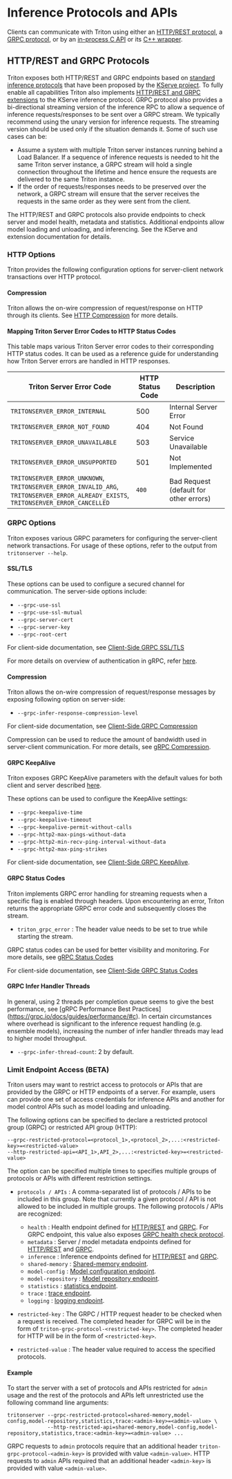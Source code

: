 <!--
# Copyright 2018-2025, NVIDIA CORPORATION & AFFILIATES. All rights reserved.
#
# Redistribution and use in source and binary forms, with or without
# modification, are permitted provided that the following conditions
# are met:
#  * Redistributions of source code must retain the above copyright
#    notice, this list of conditions and the following disclaimer.
#  * Redistributions in binary form must reproduce the above copyright
#    notice, this list of conditions and the following disclaimer in the
#    documentation and/or other materials provided with the distribution.
#  * Neither the name of NVIDIA CORPORATION nor the names of its
#    contributors may be used to endorse or promote products derived
#    from this software without specific prior written permission.
#
# THIS SOFTWARE IS PROVIDED BY THE COPYRIGHT HOLDERS ``AS IS'' AND ANY
# EXPRESS OR IMPLIED WARRANTIES, INCLUDING, BUT NOT LIMITED TO, THE
# IMPLIED WARRANTIES OF MERCHANTABILITY AND FITNESS FOR A PARTICULAR
# PURPOSE ARE DISCLAIMED.  IN NO EVENT SHALL THE COPYRIGHT OWNER OR
# CONTRIBUTORS BE LIABLE FOR ANY DIRECT, INDIRECT, INCIDENTAL, SPECIAL,
# EXEMPLARY, OR CONSEQUENTIAL DAMAGES (INCLUDING, BUT NOT LIMITED TO,
# PROCUREMENT OF SUBSTITUTE GOODS OR SERVICES; LOSS OF USE, DATA, OR
# PROFITS; OR BUSINESS INTERRUPTION) HOWEVER CAUSED AND ON ANY THEORY
# OF LIABILITY, WHETHER IN CONTRACT, STRICT LIABILITY, OR TORT
# (INCLUDING NEGLIGENCE OR OTHERWISE) ARISING IN ANY WAY OUT OF THE USE
# OF THIS SOFTWARE, EVEN IF ADVISED OF THE POSSIBILITY OF SUCH DAMAGE.
-->

# Inference Protocols and APIs

Clients can communicate with Triton using either an [HTTP/REST
protocol](#httprest-and-grpc-protocols), a [GRPC
protocol](#httprest-and-grpc-protocols), or by an [in-process C
API](inprocess_c_api.md#in-process-triton-server-api) or its
[C++ wrapper](https://github.com/triton-inference-server/developer_tools/tree/main/server).

## HTTP/REST and GRPC Protocols

Triton exposes both HTTP/REST and GRPC endpoints based on [standard
inference
protocols](https://github.com/kserve/kserve/tree/master/docs/predict-api/v2)
that have been proposed by the [KServe
project](https://github.com/kserve). To fully enable all capabilities
Triton also implements [HTTP/REST and GRPC
extensions](https://github.com/triton-inference-server/server/tree/main/docs/protocol)
to the KServe inference protocol. GRPC protocol also provides a
bi-directional streaming version of the inference RPC to allow a
sequence of inference requests/responses to be sent over a
GRPC stream. We typically recommend using the unary version for
inference requests. The streaming version should be used only if the
situation demands it. Some of such use cases can be:

* Assume a system with multiple Triton server instances running
  behind a Load Balancer. If a sequence of inference requests is
  needed to hit the same Triton server instance, a GRPC stream
  will hold a single connection throughout the lifetime and hence
  ensure the requests are delivered to the same Triton instance.
* If the order of requests/responses needs to be preserved over
  the network, a GRPC stream will ensure that the server receives
  the requests in the same order as they were sent from the
  client.

The HTTP/REST and GRPC protocols also provide endpoints to check
server and model health, metadata and statistics. Additional
endpoints allow model loading and unloading, and inferencing. See
the KServe and extension documentation for details.

### HTTP Options
Triton provides the following configuration options for server-client network transactions over HTTP protocol.

#### Compression

Triton allows the on-wire compression of request/response on HTTP through its clients. See [HTTP Compression](../client/README.md#compression) for more details.

#### Mapping Triton Server Error Codes to HTTP Status Codes

This table maps various Triton Server error codes to their corresponding HTTP status
codes. It can be used as a reference guide for understanding how Triton Server errors
are handled in HTTP responses.


| Triton Server Error Code                      | HTTP Status Code   | Description          |
| ----------------------------------------------| -------------------| ---------------------|
| `TRITONSERVER_ERROR_INTERNAL`                 | 500                | Internal Server Error|
| `TRITONSERVER_ERROR_NOT_FOUND`                | 404                | Not Found            |
| `TRITONSERVER_ERROR_UNAVAILABLE`              | 503                | Service Unavailable  |
| `TRITONSERVER_ERROR_UNSUPPORTED`              | 501                | Not Implemented      |
| `TRITONSERVER_ERROR_UNKNOWN`,<br>`TRITONSERVER_ERROR_INVALID_ARG`,<br>`TRITONSERVER_ERROR_ALREADY_EXISTS`,<br>`TRITONSERVER_ERROR_CANCELLED` | `400` | Bad Request (default for other errors)      |

### GRPC Options
Triton exposes various GRPC parameters for configuring the server-client network transactions. For usage of these options, refer to the output from `tritonserver --help`.

#### SSL/TLS

These options can be used to configure a secured channel for communication. The server-side options include:

* `--grpc-use-ssl`
* `--grpc-use-ssl-mutual`
* `--grpc-server-cert`
* `--grpc-server-key`
* `--grpc-root-cert`

For client-side documentation, see [Client-Side GRPC SSL/TLS](https://github.com/triton-inference-server/client/tree/main#ssltls)

For more details on overview of authentication in gRPC, refer [here](https://grpc.io/docs/guides/auth/).

#### Compression

Triton allows the on-wire compression of request/response messages by exposing following option on server-side:

* `--grpc-infer-response-compression-level`

For client-side documentation, see [Client-Side GRPC Compression](https://github.com/triton-inference-server/client/tree/main#compression-1)

Compression can be used to reduce the amount of bandwidth used in server-client communication. For more details, see [gRPC Compression](https://grpc.github.io/grpc/core/md_doc_compression.html).

#### GRPC KeepAlive

Triton exposes GRPC KeepAlive parameters with the default values for both
client and server described [here](https://github.com/grpc/grpc/blob/master/doc/keepalive.md).

These options can be used to configure the KeepAlive settings:

* `--grpc-keepalive-time`
* `--grpc-keepalive-timeout`
* `--grpc-keepalive-permit-without-calls`
* `--grpc-http2-max-pings-without-data`
* `--grpc-http2-min-recv-ping-interval-without-data`
* `--grpc-http2-max-ping-strikes`

For client-side documentation, see [Client-Side GRPC KeepAlive](https://github.com/triton-inference-server/client/blob/main/README.md#grpc-keepalive).

#### GRPC Status Codes

Triton implements GRPC error handling for streaming requests when a specific flag is enabled through headers. Upon encountering an error, Triton returns the appropriate GRPC error code and subsequently closes the stream.

* `triton_grpc_error` : The header value needs to be set to true while starting the stream.

GRPC status codes can be used for better visibility and monitoring. For more details, see [gRPC Status Codes](https://grpc.io/docs/guides/status-codes/)

For client-side documentation, see [Client-Side GRPC Status Codes](https://github.com/triton-inference-server/client/tree/main#GRPC-Status-Codes)

#### GRPC Infer Handler Threads

In general, using 2 threads per completion queue seems to give the best performance, see [gRPC Performance Best Practices] (https://grpc.io/docs/guides/performance/#c). In certain circumstances where overhead is significant to the inference request handling (e.g. ensemble models), increasing the number of infer handler threads may lead to higher model throughput.

* `--grpc-infer-thread-count`: 2 by default.

### Limit Endpoint Access (BETA)

Triton users may want to restrict access to protocols or APIs that are
provided by the GRPC or HTTP endpoints of a server. For example, users
can provide one set of access credentials for inference APIs and
another for model control APIs such as model loading and unloading.

The following options can be specified to declare a restricted
protocol group (GRPC) or restricted API group (HTTP):

```
--grpc-restricted-protocol=<protocol_1>,<protocol_2>,...:<restricted-key>=<restricted-value>
--http-restricted-api=<API_1>,API_2>,...:<restricted-key>=<restricted-value>
```

The option can be specified multiple times to specifies multiple groups of
protocols or APIs with different restriction settings.

* `protocols / APIs` : A comma-separated list of protocols / APIs to be included in this
group. Note that currently a given protocol / API is not allowed to be included in
multiple groups. The following protocols / APIs are recognized:

  * `health` : Health endpoint defined for [HTTP/REST](https://github.com/kserve/kserve/blob/master/docs/predict-api/v2/required_api.md#health) and [GRPC](https://github.com/kserve/kserve/blob/master/docs/predict-api/v2/required_api.md#health-1). For GRPC endpoint, this value also exposes [GRPC health check protocol](https://github.com/triton-inference-server/common/blob/main/protobuf/health.proto).
  * `metadata` : Server / model metadata endpoints defined for [HTTP/REST](https://github.com/kserve/kserve/blob/master/docs/predict-api/v2/required_api.md#server-metadata) and [GRPC](https://github.com/kserve/kserve/blob/master/docs/predict-api/v2/required_api.md#server-metadata-1).
  * `inference` : Inference endpoints defined for [HTTP/REST](https://github.com/kserve/kserve/blob/master/docs/predict-api/v2/required_api.md#inference) and [GRPC](https://github.com/kserve/kserve/blob/master/docs/predict-api/v2/required_api.md#inference-1).
  * `shared-memory` : [Shared-memory endpoint](https://github.com/triton-inference-server/server/blob/main/docs/protocol/extension_shared_memory.md).
  * `model-config` : [Model configuration endpoint](https://github.com/triton-inference-server/server/blob/main/docs/protocol/extension_model_configuration.md).
  * `model-repository` : [Model repository endpoint](https://github.com/triton-inference-server/server/blob/main/docs/protocol/extension_model_repository.md).
  * `statistics` : [statistics endpoint](https://github.com/triton-inference-server/server/blob/main/docs/protocol/extension_statistics.md).
  * `trace` : [trace endpoint](https://github.com/triton-inference-server/server/blob/main/docs/protocol/extension_trace.md).
  * `logging` : [logging endpoint](https://github.com/triton-inference-server/server/blob/main/docs/protocol/extension_logging.md).

* `restricted-key` : The GRPC / HTTP request header
to be checked when a request is received. The
completed header for GRPC will be in the form of
`triton-grpc-protocol-<restricted-key>`. The completed header for HTTP
will be in the form of `<restricted-key>`.

* `restricted-value` : The header value required to access the specified protocols.

#### Example

To start the server with a set of protocols and APIs restricted for
`admin` usage and the rest of the protocols and APIs left unrestricted
use the following command line arguments:


```
tritonserver --grpc-restricted-protocol=shared-memory,model-config,model-repository,statistics,trace:<admin-key>=<admin-value> \
             --http-restricted-api=shared-memory,model-config,model-repository,statistics,trace:<admin-key>=<admin-value> ...
```

GRPC requests to `admin` protocols require that an additional header
`triton-grpc-protocol-<admin-key>` is provided with value
`<admin-value>`. HTTP requests to `admin` APIs required that an
additional header `<admin-key>` is provided with value `<admin-value>`.
